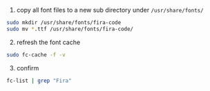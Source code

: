1. copy all font files to a new sub directory under `/usr/share/fonts/`
```bash
sudo mkdir /usr/share/fonts/fira-code
sudo mv *.ttf /usr/share/fonts/fira-code/
```

2. refresh the font cache
```bash
sudo fc-cache -f -v
```

3. confirm 
```bash
fc-list | grep "Fira"
```